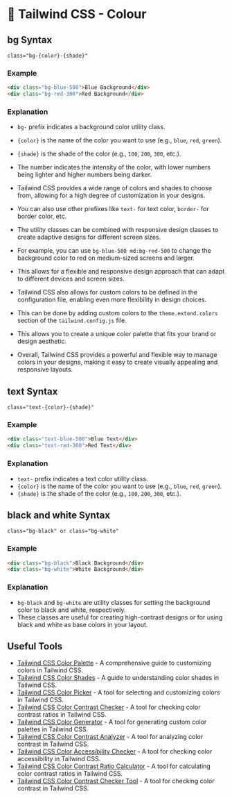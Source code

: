 # 📏 Tailwind CSS - Colour

## bg Syntax

```
class="bg-{color}-{shade}"
```

### Example

```html
<div class="bg-blue-500">Blue Background</div>
<div class="bg-red-300">Red Background</div>
```

### Explanation

- `bg-` prefix indicates a background color utility class.
- `{color}` is the name of the color you want to use (e.g., `blue`, `red`, `green`).
- `{shade}` is the shade of the color (e.g., `100`, `200`, `300`, etc.).

- The number indicates the intensity of the color, with lower numbers being lighter and higher numbers being darker.
- Tailwind CSS provides a wide range of colors and shades to choose from, allowing for a high degree of customization in your designs.
- You can also use other prefixes like `text-` for text color, `border-` for border color, etc.
- The utility classes can be combined with responsive design classes to create adaptive designs for different screen sizes.
- For example, you can use `bg-blue-500 md:bg-red-500` to change the background color to red on medium-sized screens and larger.
- This allows for a flexible and responsive design approach that can adapt to different devices and screen sizes.
- Tailwind CSS also allows for custom colors to be defined in the configuration file, enabling even more flexibility in design choices.
- This can be done by adding custom colors to the `theme.extend.colors` section of the `tailwind.config.js` file.
- This allows you to create a unique color palette that fits your brand or design aesthetic.
- Overall, Tailwind CSS provides a powerful and flexible way to manage colors in your designs, making it easy to create visually appealing and responsive layouts.

## text Syntax

```
class="text-{color}-{shade}"
```

### Example

```html
<div class="text-blue-500">Blue Text</div>
<div class="text-red-300">Red Text</div>
```

### Explanation

- `text-` prefix indicates a text color utility class.
- `{color}` is the name of the color you want to use (e.g., `blue`, `red`, `green`).
- `{shade}` is the shade of the color (e.g., `100`, `200`, `300`, etc.).

## black and white Syntax

```
class="bg-black" or class="bg-white"
```

### Example

```html
<div class="bg-black">Black Background</div>
<div class="bg-white">White Background</div>
```

### Explanation

- `bg-black` and `bg-white` are utility classes for setting the background color to black and white, respectively.
- These classes are useful for creating high-contrast designs or for using black and white as base colors in your layout.

## Useful Tools

- [Tailwind CSS Color Palette](https://tailwindcss.com/docs/customizing-colors) - A comprehensive guide to customizing colors in Tailwind CSS.
- [Tailwind CSS Color Shades](https://tailwindcss.com/docs/customizing-colors#color-shades) - A guide to understanding color shades in Tailwind CSS.
- [Tailwind CSS Color Picker](https://tailwindcss.com/docs/customizing-colors#color-picker) - A tool for selecting and customizing colors in Tailwind CSS.
- [Tailwind CSS Color Contrast Checker](https://tailwindcss.com/docs/customizing-colors#color-contrast-checker) - A tool for checking color contrast ratios in Tailwind CSS.
- [Tailwind CSS Color Generator](https://tailwindcss.com/docs/customizing-colors#color-generator) - A tool for generating custom color palettes in Tailwind CSS.
- [Tailwind CSS Color Contrast Analyzer](https://tailwindcss.com/docs/customizing-colors#color-contrast-analyzer) - A tool for analyzing color contrast in Tailwind CSS.
- [Tailwind CSS Color Accessibility Checker](https://tailwindcss.com/docs/customizing-colors#color-accessibility-checker) - A tool for checking color accessibility in Tailwind CSS.
- [Tailwind CSS Color Contrast Ratio Calculator](https://tailwindcss.com/docs/customizing-colors#color-contrast-ratio-calculator) - A tool for calculating color contrast ratios in Tailwind CSS.
- [Tailwind CSS Color Contrast Checker Tool](https://tailwindcss.com/docs/customizing-colors#color-contrast-checker-tool) - A tool for checking color contrast in Tailwind CSS.
